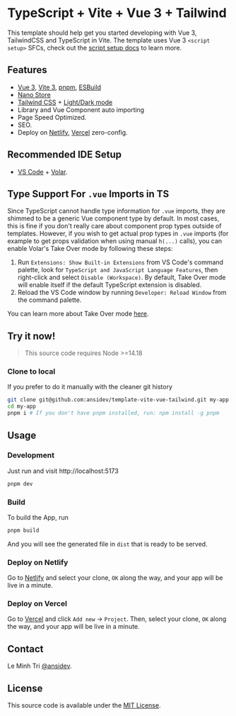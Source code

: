 # TypeScript + Vite + Vue 3 + Tailwind

This template should help get you started developing with Vue 3, TailwindCSS and TypeScript in Vite. The template uses Vue 3 `<script setup>` SFCs, check out the [script setup docs](https://v3.vuejs.org/api/sfc-script-setup.html#sfc-script-setup) to learn more.

## Features

- [Vue 3](https://github.com/vuejs/core), [Vite 3](https://github.com/vitejs/vite), [pnpm](https://pnpm.io/), [ESBuild](https://github.com/evanw/esbuild)
- [Nano Store](https://github.com/nanostores/nanostores)
- [Tailwind CSS](https://tailwindcss.com) + [Light/Dark mode](./src/components/ThemeSwitcher.vue)
- Library and Vue Component auto importing
- Page Speed Optimized.
- SEO.
- Deploy on [Netlify](https://netlify.com), [Vercel](https://vercel.com) zero-config.

## Recommended IDE Setup

- [VS Code](https://code.visualstudio.com/) + [Volar](https://marketplace.visualstudio.com/items?itemName=Vue.volar).

## Type Support For `.vue` Imports in TS

Since TypeScript cannot handle type information for `.vue` imports, they are shimmed to be a generic Vue component type by default. In most cases, this is fine if you don't really care about component prop types outside of templates. However, if you wish to get actual prop types in `.vue` imports (for example to get props validation when using manual `h(...)` calls), you can enable Volar's Take Over mode by following these steps:

1. Run `Extensions: Show Built-in Extensions` from VS Code's command palette, look for `TypeScript and JavaScript Language Features`, then right-click and select `Disable (Workspace)`. By default, Take Over mode will enable itself if the default TypeScript extension is disabled.
2. Reload the VS Code window by running `Developer: Reload Window` from the command palette.

You can learn more about Take Over mode [here](https://github.com/johnsoncodehk/volar/discussions/471).

## Try it now!

> This source code requires Node >=14.18

### Clone to local

If you prefer to do it manually with the cleaner git history

```bash
git clone git@github.com:ansidev/template-vite-vue-tailwind.git my-app
cd my-app
pnpm i # If you don't have pnpm installed, run: npm install -g pnpm
```

## Usage

### Development

Just run and visit http://localhost:5173

```bash
pnpm dev
```

### Build

To build the App, run

```bash
pnpm build
```

And you will see the generated file in `dist` that is ready to be served.

### Deploy on Netlify

Go to [Netlify](https://app.netlify.com/start) and select your clone, `OK` along the way, and your app will be live in a minute.

### Deploy on Vercel

Go to [Vercel](https://vercel.com/dashboard) and click `Add new` -> `Project`. Then, select your clone, `OK` along the way, and your app will be live in a minute.

## Contact

Le Minh Tri [@ansidev](https://ansidev.xyz/about).

## License

This source code is available under the [MIT License](/LICENSE).
